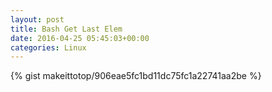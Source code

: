 ```yaml
---
layout: post                                                                                                              
title: Bash Get Last Elem                                                                                                                       
date: 2016-04-25 05:45:03+00:00                                                                                                                        
categories: Linux                                                                                                                
---                                                                                                                              
```


{% gist makeittotop/906eae5fc1bd11dc75fc1a22741aa2be %}                                                                                                           

